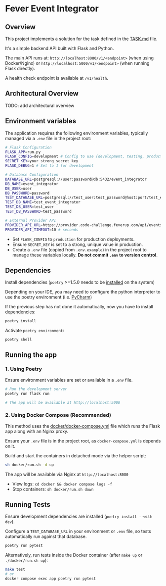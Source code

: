 # Fever Event Integrator

## Overview

This project implements a solution for the task defined in the [TASK.md](docs/TASK.md) file.

It's a simple backend API built with Flask and Python.

The main API runs at: `http://localhost:8080/v1/<endpoint>` (when using Docker/Nginx) or `http://localhost:5000/v1/<endpoint>` (when running Flask directly).

A health check endpoint is available at `/v1/health`.

## Architectural Overview

TODO: add architectural overview

## Environment variables

The application requires the following environment variables, typically managed via a `.env` file in the project root:

```sh
# Flask Configuration
FLASK_APP=run.py
FLASK_CONFIG=development # Config to use (development, testing, production)
SECRET_KEY=your_strong_secret_key
FLASK_DEBUG=1 # Set to 1 for development

# Database Configuration
DATABASE_URL=postgresql://user:password@db:5432/event_integrator
DB_NAME=event_integrator
DB_USER=user
DB_PASSWORD=password
TEST_DATABASE_URL=postgresql://test_user:test_password@host:port/test_event_integrator
TEST_DB_NAME=test_event_integrator
TEST_DB_USER=test_user
TEST_DB_PASSWORD=test_password

# External Provider API
PROVIDER_API_URL=https://provider.code-challenge.feverup.com/api/events
PROVIDER_API_TIMEOUT=10 # seconds
```

- Set `FLASK_CONFIG` to `production` for production deployments.
- Ensure `SECRET_KEY` is set to a strong, unique value in production.
- Create a `.env` file (copied from `.env.example`) in the project root to manage these variables locally. **Do not commit `.env` to version control.**

## Dependencies

Install dependencies (`poetry` >=1.5.0 needs to be [installed](https://python-poetry.org/docs/#installing-with-the-official-installer) on the system)

Depending on your IDE, you may need to configure the python interpreter to use the poetry environment (i.e. [PyCharm](https://www.jetbrains.com/help/pycharm/poetry.html))

If the previous step has not done it automatically, now you have to install dependencies:

```sh
poetry install
```

Activate `poetry environment`:

```sh
poetry shell
```

## Running the app

### 1. Using Poetry

Ensure environment variables are set or available in a `.env` file.

```sh
# Run the development server
poetry run flask run

# The app will be available at http://localhost:5000
```

### 2. Using Docker Compose (Recommended)

This method uses the [docker/docker-compose.yml](docker/docker-compose.yml) file which runs the Flask app along with an Nginx proxy.

Ensure your `.env` file is in the project root, as `docker-compose.yml` is depends on it.

Build and start the containers in detached mode via the helper script:

```sh
sh docker/run.sh -d up
```

The app will be available via Nginx at `http://localhost:8080`

- View logs: `cd docker && docker compose logs -f`
- Stop containers: `sh docker/run.sh down`

## Running Tests

Ensure development dependencies are installed (`poetry install --with dev`).

Configure a `TEST_DATABASE_URL` in your environment or `.env` file, so tests automatically run against that database.

```sh
poetry run pytest
```

Alternatively, run tests inside the Docker container (after `make up` or `./docker/run.sh up`):

```sh
make test
# or
docker compose exec app poetry run pytest
```
